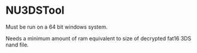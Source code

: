 # NU3DSTool
Must be run on a 64 bit windows system.

Needs a minimum amount of ram equivalent to size of decrypted fat16 3DS nand file.
